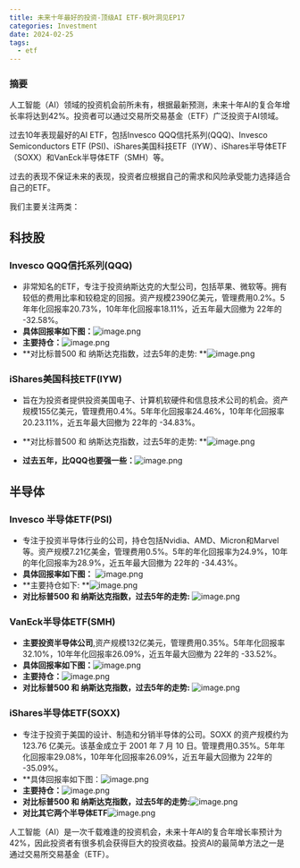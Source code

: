 ```yaml
---
title: 未来十年最好的投资-顶级AI ETF-枫叶洞见EP17
categories: Investment
date: 2024-02-25
tags:
  - etf
---
```

### 摘要
人工智能（AI）领域的投资机会前所未有，根据最新预测，未来十年AI的复合年增长率将达到42%。投资者可以通过交易所交易基金（ETF）广泛投资于AI领域。

过去10年表现最好的AI ETF，包括Invesco QQQ信托系列(QQQ)、Invesco Semiconductors ETF (PSI)、iShares美国科技ETF（IYW）、iShares半导体ETF（SOXX）和VanEck半导体ETF（SMH）等。

过去的表现不保证未来的表现，投资者应根据自己的需求和风险承受能力选择适合自己的ETF。

我们主要关注两类：
## 科技股
### Invesco QQQ信托系列(QQQ)
- 非常知名的ETF，专注于投资纳斯达克的大型公司，包括苹果、微软等。拥有较低的费用比率和较稳定的回报。资产规模2390亿美元，管理费用0.2%。5年年化回报率20.73%，10年年化回报率18.11%，近五年最大回撤为 22年的 -32.58%。
- **具体回报率如下图：**![image.png](https://s.draftai.cn/vent/20240225204918.png)
- **主要持仓：**![image.png](https://s.draftai.cn/vent/20240225213016.png)
- **对比标普500 和 纳斯达克指数，过去5年的走势: **![image.png](https://s.draftai.cn/vent/20240225213249.png)

###  iShares美国科技ETF(IYW)
- 旨在为投资者提供投资美国电子、计算机软硬件和信息技术公司的机会。资产规模155亿美元，管理费用0.4%。5年年化回报率24.46%，10年年化回报率20.23.11%，近五年最大回撤为 22年的 -34.83%。

- **对比标普500 和 纳斯达克指数，过去5年的走势: **![image.png](https://s.draftai.cn/vent/20240225220244.png)
-  **过去五年，比QQQ也要强一些：**![image.png](https://s.draftai.cn/vent/20240225224217.png)
## 半导体
### Invesco 半导体ETF(PSI)
- 专注于投资半导体行业的公司，持仓包括Nvidia、AMD、Micron和Marvel等。资产规模7.21亿美金，管理费用0.5%。5年的年化回报率为24.9%，10年的年化回报率为28.9%，近五年最大回撤为 22年的 -34.43%。
- **具体回报率如下图：** ![image.png](https://s.draftai.cn/vent/20240225192942.png)
- **主要持仓如下: **![image.png](https://s.draftai.cn/vent/20240225194034.png)
- **对比标普500 和 纳斯达克指数，过去5年的走势:** ![image.png](https://s.draftai.cn/vent/20240225204319.png)

### VanEck半导体ETF(SMH)
- **主要投资半导体公司**,资产规模132亿美元，管理费用0.35%。5年年化回报率32.10%，10年年化回报率26.09%，近五年最大回撤为 22年的 -33.52%。
- **具体回报率如下图：**![image.png](https://s.draftai.cn/vent/20240225215122.png)
- **主要持仓：**![image.png](https://s.draftai.cn/vent/20240225215023.png)
- **对比标普500 和 纳斯达克指数，过去5年的走势:** ![image.png](https://s.draftai.cn/vent/20240225215341.png)

### iShares半导体ETF(SOXX)
- 专注于投资于美国的设计、制造和分销半导体的公司。SOXX 的资产规模约为 123.76 亿美元。该基金成立于 2001 年 7 月 10 日。管理费用0.35%。5年年化回报率29.08%，10年年化回报率26.09%，近五年最大回撤为 22年的 -35.09%。
- **具体回报率如下图：![image.png](https://s.draftai.cn/vent/20240225225329.png)
- **主要持仓：**![image.png](https://s.draftai.cn/vent/20240225225422.png)
- **对比标普500 和 纳斯达克指数，过去5年的走势:**![image.png](https://s.draftai.cn/vent/20240225225545.png)
- **对比其它两个半导体ETF**![image.png](https://s.draftai.cn/vent/20240225225730.png)



人工智能（AI）是一次千载难逢的投资机会，未来十年AI的复合年增长率预计为42%，因此投资者有很多机会获得巨大的投资收益。投资AI的最简单方法之一是通过交易所交易基金（ETF）。
